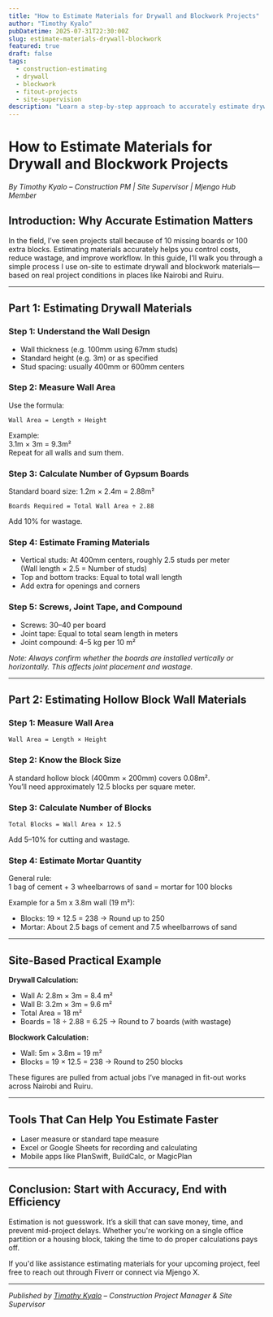 ```yaml
---
title: "How to Estimate Materials for Drywall and Blockwork Projects"
author: "Timothy Kyalo"
pubDatetime: 2025-07-31T22:30:00Z
slug: estimate-materials-drywall-blockwork
featured: true
draft: false
tags:
  - construction-estimating
  - drywall
  - blockwork
  - fitout-projects
  - site-supervision
description: "Learn a step-by-step approach to accurately estimate drywall and blockwork materials on-site, based on real-world project experience."
---
```


# How to Estimate Materials for Drywall and Blockwork Projects

*By Timothy Kyalo – Construction PM | Site Supervisor | Mjengo Hub Member*

## Introduction: Why Accurate Estimation Matters

In the field, I’ve seen projects stall because of 10 missing boards or 100 extra blocks. Estimating materials accurately helps you control costs, reduce wastage, and improve workflow. In this guide, I’ll walk you through a simple process I use on-site to estimate drywall and blockwork materials—based on real project conditions in places like Nairobi and Ruiru.

---

## Part 1: Estimating Drywall Materials

### Step 1: Understand the Wall Design

- Wall thickness (e.g. 100mm using 67mm studs)
- Standard height (e.g. 3m) or as specified
- Stud spacing: usually 400mm or 600mm centers

### Step 2: Measure Wall Area

Use the formula:

```
Wall Area = Length × Height
```

Example:  
3.1m × 3m = 9.3m²  
Repeat for all walls and sum them.

### Step 3: Calculate Number of Gypsum Boards

Standard board size: 1.2m × 2.4m = 2.88m²

```
Boards Required = Total Wall Area ÷ 2.88
```

Add 10% for wastage.

### Step 4: Estimate Framing Materials

- Vertical studs: At 400mm centers, roughly 2.5 studs per meter  
  (Wall length × 2.5 = Number of studs)
- Top and bottom tracks: Equal to total wall length
- Add extra for openings and corners

### Step 5: Screws, Joint Tape, and Compound

- Screws: 30–40 per board
- Joint tape: Equal to total seam length in meters
- Joint compound: 4–5 kg per 10 m²

*Note: Always confirm whether the boards are installed vertically or horizontally. This affects joint placement and wastage.*

---

## Part 2: Estimating Hollow Block Wall Materials

### Step 1: Measure Wall Area

```
Wall Area = Length × Height
```

### Step 2: Know the Block Size

A standard hollow block (400mm × 200mm) covers 0.08m².  
You’ll need approximately 12.5 blocks per square meter.

### Step 3: Calculate Number of Blocks

```
Total Blocks = Wall Area × 12.5
```

Add 5–10% for cutting and wastage.

### Step 4: Estimate Mortar Quantity

General rule:  
1 bag of cement + 3 wheelbarrows of sand = mortar for 100 blocks

Example for a 5m x 3.8m wall (19 m²):  
- Blocks: 19 × 12.5 = 238 → Round up to 250  
- Mortar: About 2.5 bags of cement and 7.5 wheelbarrows of sand

---

## Site-Based Practical Example

**Drywall Calculation:**

- Wall A: 2.8m × 3m = 8.4 m²  
- Wall B: 3.2m × 3m = 9.6 m²  
- Total Area = 18 m²  
- Boards = 18 ÷ 2.88 = 6.25 → Round to 7 boards (with wastage)

**Blockwork Calculation:**

- Wall: 5m × 3.8m = 19 m²  
- Blocks = 19 × 12.5 = 238 → Round to 250 blocks

These figures are pulled from actual jobs I’ve managed in fit-out works across Nairobi and Ruiru.

---

## Tools That Can Help You Estimate Faster

- Laser measure or standard tape measure
- Excel or Google Sheets for recording and calculating
- Mobile apps like PlanSwift, BuildCalc, or MagicPlan

---

## Conclusion: Start with Accuracy, End with Efficiency

Estimation is not guesswork. It’s a skill that can save money, time, and prevent mid-project delays. Whether you're working on a single office partition or a housing block, taking the time to do proper calculations pays off.

If you'd like assistance estimating materials for your upcoming project, feel free to reach out through Fiverr or connect via Mjengo X.

---

*Published by [Timothy Kyalo](https://tymmkay.github.io) – Construction Project Manager & Site Supervisor*
